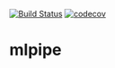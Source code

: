 [![Build Status](https://travis-ci.org/Bart6114/mlpipe.svg?branch=master)](https://travis-ci.org/Bart6114/mlpipe)
[![codecov](https://codecov.io/gh/Bart6114/mlpipe/branch/master/graph/badge.svg)](https://codecov.io/gh/Bart6114/mlpipe)

# mlpipe
